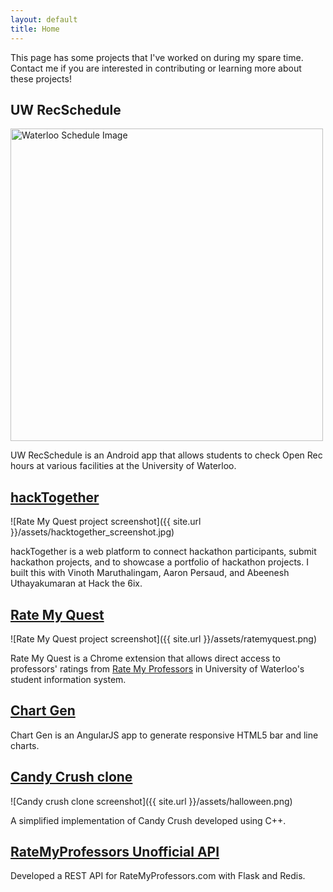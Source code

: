 ```yaml
---
layout: default
title: Home
---
```


<p class="message">
  This page has some projects that I've worked on during my spare time. Contact me if you are interested in contributing or learning more about these projects!
</p>

## UW RecSchedule

<img src="http://mnachiappan.github.io/assets/recschedule.png" alt="Waterloo Schedule Image" style="height: 500px;"/>

UW RecSchedule is an Android app that allows students to check Open Rec hours at various facilities at the University of Waterloo.

## [hackTogether](http://devpost.com/software/hacktogether-teybdf)

![Rate My Quest project screenshot]({{ site.url }}/assets/hacktogether_screenshot.jpg)

hackTogether is a web platform to connect hackathon participants, submit hackathon projects, and to showcase a portfolio of hackathon projects. I built this with Vinoth Maruthalingam, Aaron Persaud, and Abeenesh Uthayakumaran at Hack the 6ix. 

## [Rate My Quest](https://chrome.google.com/webstore/detail/ratemyquest/bgncebkbklhkflaahgoofemnifjpnibc)

![Rate My Quest project screenshot]({{ site.url }}/assets/ratemyquest.png)

Rate My Quest is a Chrome extension that allows direct access to professors' ratings from [Rate My Professors](https://www.ratemyprofessors.com/) in University of Waterloo's student information system. 

## [Chart Gen](http://chartgen.github.io)

Chart Gen is an AngularJS app to generate responsive HTML5 bar and line charts.

## [Candy Crush clone](https://github.com/mnachiappan/SquareSwapper-game)

![Candy crush clone screenshot]({{ site.url }}/assets/halloween.png)

A simplified implementation of Candy Crush developed using C++. 

## [RateMyProfessors Unofficial API](https://github.com/mnachiappan/SquareSwapper-game)

Developed a REST API for RateMyProfessors.com with Flask and Redis.

